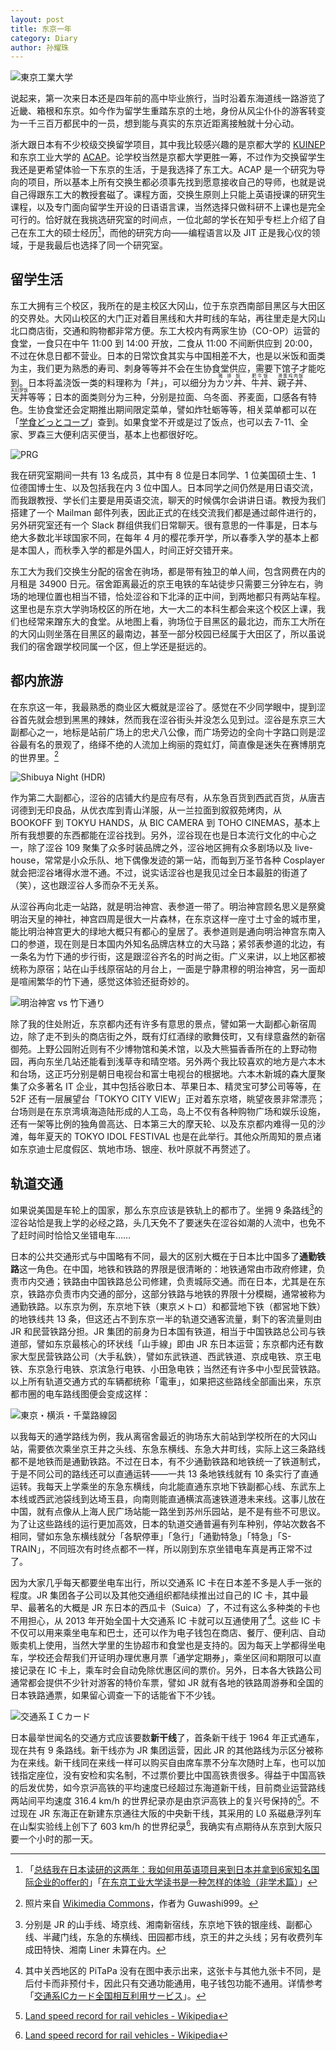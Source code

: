 ```yaml
---
layout: post
title: 东京一年
category: Diary
author: 孙耀珠
---
```


![東京工業大学](/images/tokyo-ichinen-00.jpg)

说起来，第一次来日本还是四年前的高中毕业旅行，当时沿着东海道线一路游览了近畿、箱根和东京。如今作为留学生重踏东京的土地，身份从风尘仆仆的游客转变为一千三百万都民中的一员，想到能与真实的东京近距离接触就十分心动。

<!--more-->

浙大跟日本有不少校级交换留学项目，其中我比较感兴趣的是京都大学的 [KUINEP](http://www.kyoto-u.ac.jp/ja/international/students1/admissions/kuinep.html) 和东京工业大学的 [ACAP](https://www.titech.ac.jp/graduate_school/international/exchange/acap.html)。论学校当然是京都大学更胜一筹，不过作为交换留学生我还是更希望体验一下东京的生活，于是我选择了东工大。ACAP 是一个研究为导向的项目，所以基本上所有交换生都必须事先找到愿意接收自己的导师，也就是说自己得跟东工大的教授套磁了。课程方面，交换生原则上只能上英语授课的研究生课程，以及专门面向留学生开设的日语语言课，当然选择只做科研不上课也是完全可行的。恰好就在我挑选研究室的时间点，一位北邮的学长在知乎专栏上介绍了自己在东工大的硕士经历[^zhihu]，而他的研究方向——编程语言以及 JIT 正是我心仪的领域，于是我最后也选择了同一个研究室。

[^zhihu]: 「[总结我在日本读研的这两年：我如何用英语项目来到日本并拿到6家知名国际企业的offer的](https://zhuanlan.zhihu.com/p/23034724)」「[在东京工业大学读书是一种怎样的体验（非学术篇）](https://zhuanlan.zhihu.com/p/24327825)」

## 留学生活

东工大拥有三个校区，我所在的是主校区大冈山，位于东京西南部目黑区与大田区的交界处。大冈山校区的大门正对着目黑线和大井町线的车站，再往里走是大冈山北口商店街，交通和购物都非常方便。东工大校内有两家生协（CO-OP）运营的食堂，一食只在中午 11:00 到 14:00 开放，二食从 11:00 不间断供应到 20:00，不过在休息日都不营业。日本的日常饮食其实与中国相差不大，也是以米饭和面类为主，我们更为熟悉的寿司、刺身等等并不会在生协食堂供应，需要下馆子才能吃到。日本将盖浇饭一类的料理称为「丼」，可以细分为<ruby>カツ丼<rp>（</rp><rt>猪排饭</rt><rp>）</rp></ruby>、<ruby>牛丼<rp>（</rp><rt>肥牛饭</rt><rp>）</rp></ruby>、<ruby>親子丼<rp>（</rp><rt>滑蛋鸡肉饭</rt><rp>）</rp></ruby>、<ruby>天丼<rp>（</rp><rt>天妇罗饭</rt><rp>）</rp></ruby>等等；日本的面类则分为三种，分别是拉面、乌冬面、荞麦面，口感各有特色。生协食堂还会定期推出期间限定菜单，譬如炸牡蛎等等，相关菜单都可以在「[学食どっとコープ](http://gakushoku.coop)」查到。如果食堂不开或是过了饭点，也可以去 7-11、全家、罗森三大便利店买便当，基本上也都很好吃。

![PRG](/images/tokyo-ichinen-01.jpg)

我在研究室期间一共有 13 名成员，其中有 8 位是日本同学、1 位美国硕士生、1 位德国博士生、以及包括我在内 3 位中国人。日本同学之间仍然是用日语交流，而我跟教授、学长们主要是用英语交流，聊天的时候偶尔会讲讲日语。教授为我们搭建了一个 Mailman 邮件列表，因此正式的在线交流我们都是通过邮件进行的，另外研究室还有一个 Slack 群组供我们日常聊天。很有意思的一件事是，日本与绝大多数北半球国家不同，在每年 4 月的樱花季开学，所以春季入学的基本上都是本国人，而秋季入学的都是外国人，时间正好交错开来。

东工大为我们交换生分配的宿舍在驹场，都是带有独卫的单人间，包含网费在内的月租是 34900 日元。宿舍距离最近的京王电铁的车站徒步只需要三分钟左右，驹场的地理位置也相当不错，恰处涩谷和下北泽的正中间，到两地都只有两站车程。这里也是东京大学驹场校区的所在地，大一大二的本科生都会来这个校区上课，我们也经常来蹭东大的食堂。从地图上看，驹场位于目黑区的最北边，而东工大所在的大冈山则坐落在目黑区的最南边，甚至一部分校园已经属于大田区了，所以虽说我们的宿舍跟学校同属一个区，但上学还是挺远的。

## 都内旅游

在东京这一年，我最熟悉的商业区大概就是涩谷了。感觉在不少同学眼中，提到涩谷首先就会想到黑黑的辣妹，然而我在涩谷街头并没怎么见到过。涩谷是东京三大副都心之一，地标是站前广场上的忠犬八公像，而广场旁边的全向十字路口则是涩谷最有名的景观了，络绎不绝的人流加上绚丽的霓虹灯，简直像是迷失在赛博朋克的世界里。[^guwashi]

[^guwashi]: 照片来自 [Wikimedia Commons](https://commons.wikimedia.org/wiki/File:Shibuya_Night_(HDR).jpg)，作者为 Guwashi999。

![Shibuya Night (HDR)](/images/tokyo-ichinen-02.jpg)

作为第二大副都心，涩谷的店铺大约是应有尽有，从东急百货到西武百货，从唐吉诃德到无印良品，从优衣库到青山洋服，从一兰拉面到叙叙苑烤肉，从 BOOKOFF 到 TOKYU HANDS，从 BIC CAMERA 到 TOHO CINEMAS，基本上所有我想要的东西都能在涩谷找到。另外，涩谷现在也是日本流行文化的中心之一，除了涩谷 109 聚集了众多时装品牌之外，涩谷地区拥有众多剧场以及 live-house，常常是小众乐队、地下偶像发迹的第一站，而每到万圣节各种 Cosplayer 就会把涩谷堵得水泄不通。不过，说实话涩谷也是我见过全日本最脏的街道了（笑），这也跟涩谷人多而杂不无关系。

从涩谷再向北走一站路，就是明治神宫、表参道一带了。明治神宫顾名思义是祭奠明治天皇的神社，神宫四周是很大一片森林，在东京这样一座寸土寸金的城市里，能比明治神宫更大的绿地大概只有都心的皇居了。表参道则是通向明治神宫东南入口的参道，现在则是日本国内外知名品牌店林立的大马路；紧邻表参道的北边，有一条名为竹下通的步行街，这是跟涩谷齐名的时尚之街。广义来讲，以上地区都被统称为原宿；站在山手线原宿站的月台上，一面是宁静肃穆的明治神宫，另一面却是喧闹繁华的竹下通，感觉这体验还挺奇妙的。

![明治神宮 vs 竹下通り](/images/tokyo-ichinen-03.jpg)

除了我的住处附近，东京都内还有许多有意思的景点，譬如第一大副都心新宿周边，除了走不到头的商店街之外，既有灯红酒绿的歌舞伎町，又有绿意盎然的新宿御苑。上野公园附近则有不少博物馆和美术馆，以及大熊猫香香所在的上野动物园，再向东坐几站还能看到浅草寺和晴空塔。另外两个我比较喜欢的地方是六本木和台场，这正巧分别是朝日电视台和富士电视台的根据地。六本木新城的森大厦聚集了众多著名 IT 企业，其中包括谷歌日本、苹果日本、精灵宝可梦公司等等，在 52F 还有一层展望台「TOKYO CITY VIEW」正对着东京塔，眺望夜景非常漂亮；台场则是在东京湾填海造陆形成的人工岛，岛上不仅有各种购物广场和娱乐设施，还有一架等比例的独角兽高达、日本第三大的摩天轮、以及东京都内难得一见的沙滩，每年夏天的 TOKYO IDOL FESTIVAL 也是在此举行。其他众所周知的景点诸如东京迪士尼度假区、筑地市场、银座、秋叶原就不再赘述了。

## 轨道交通

如果说美国是车轮上的国家，那么东京应该是铁轨上的都市了。坐拥 9 条路线[^shibuya]的涩谷站恰是我上学的必经之路，头几天免不了要迷失在涩谷如潮的人流中，也免不了赶时间时恰恰又坐错电车……

[^shibuya]: 分别是 JR 的山手线、埼京线、湘南新宿线，东京地下铁的银座线、副都心线、半藏门线，东急的东横线、田园都市线，京王的井之头线；另有收费列车成田特快、湘南 Liner 未算在内。

日本的公共交通形式与中国略有不同，最大的区别大概在于日本比中国多了**通勤铁路**这一角色。在中国，地铁和铁路的界限是很清晰的：地铁通常由市政府修建，负责市内交通；铁路由中国铁路总公司修建，负责城际交通。而在日本，尤其是在东京，铁路亦负责市内交通的部分，这部分铁路与地铁的界限十分模糊，通常被称为通勤铁路。以东京为例，东京地下铁（東京メトロ）和都营地下铁（都営地下鉄）的地铁线共 13 条，但这还占不到东京一半的轨道交通客流量，剩下的客流量则由 JR 和民营铁路分担。JR 集团的前身为日本国有铁道，相当于中国铁路总公司与铁道部，譬如东京最核心的环状线「山手線」即由 JR 东日本运营；东京都内还有数家大型民营铁路公司（大手私鉄），譬如东武铁道、西武铁道、京成电铁、京王电铁、东京急行电铁、京滨急行电铁、小田急电铁；当然还有许多中小型民营铁路。以上所有轨道交通方式的车辆都统称「電車」，如果把这些路线全部画出来，东京都市圈的电车路线图便会变成这样：

![東京・横浜・千葉路線図](/images/tokyo-ichinen-04.jpg)

以我每天的通学路线为例，我从离宿舍最近的驹场东大前站到学校所在的大冈山站，需要依次乘坐京王井之头线、东急东横线、东急大井町线，实际上这三条路线都不是地铁而是通勤铁路。不过在日本，有不少通勤铁路和地铁统一了铁道制式，于是不同公司的路线还可以直通运转——一共 13 条地铁线就有 10 条实行了直通运转。我每天上学乘坐的东急东横线，向北能直通东京地下铁副都心线、东武东上本线或西武池袋线到达埼玉县，向南则能直通横滨高速铁道港未来线。这事儿放在中国，就有点像从上海人民广场站能一路坐到苏州乐园站，是不是有些不可思议。为了让这些路线的运行更加高效，日本的轨道交通普遍有列车种别，停站次数各不相同，譬如东急东横线就分「各駅停車」「急行」「通勤特急」「特急」「S-TRAIN」，不同班次有时终点都不一样，所以刚到东京坐错电车真是再正常不过了。

因为大家几乎每天都要坐电车出行，所以交通系 IC 卡在日本差不多是人手一张的程度。JR 集团各子公司以及其他交通组织都陆续推出过自己的 IC 卡，其中最早、最著名的大概是 JR 东日本的西瓜卡（Suica）了，不过有这么多种类的卡也不用担心，从 2013 年开始全国十大交通系 IC 卡就可以互通使用了[^pitapa]。这些 IC 卡不仅可以用来乘坐电车和巴士，还可以作为电子钱包在商店、餐厅、便利店、自动贩卖机上使用，当然大学里的生协超市和食堂也是支持的。因为每天上学都得坐电车，学校还会帮我们开证明办理优惠月票「通学定期券」，乘坐区间和期限可以直接记录在 IC 卡上，乘车时会自动免除优惠区间的票价。另外，日本各大铁路公司通常都会提供不少针对游客的特价车票，譬如 JR 就有各地的铁路周游券和全国的日本铁路通票，如果留心调查一下的话能省下不少钱。

![交通系ＩＣカード](/images/tokyo-ichinen-05.jpg)

[^pitapa]: 其中关西地区的 PiTaPa 没有在图中表示出来，这张卡与其他九张卡不同，是后付卡而非预付卡，因此只有交通功能通用，电子钱包功能不通用。详情参考「[交通系ICカード全国相互利用サービス](https://ja.wikipedia.org/wiki/交通系ICカード全国相互利用サービス)」。

日本最举世闻名的交通方式应该要数**新干线**了，首条新干线于 1964 年正式通车，现在共有 9 条路线。新干线亦为 JR 集团运营，因此 JR 的其他路线为示区分被称为在来线。新干线同在来线一样可以购买自由席车票不分车次随时上车，也可以加钱指定座位，没有安检和实名制，不过票价要比中国高铁贵很多。得益于中国高铁的后发优势，如今京沪高铁的平均速度已经超过东海道新干线，目前商业运营路线两站间平均速度 316.4 km/h 的世界纪录亦是由京沪高铁上的复兴号保持的[^speed]。不过现在 JR 东海正在新建东京通往大阪的中央新干线，其采用的 L0 系磁悬浮列车在山梨实验线上创下了 603 km/h 的世界纪录[^speed]，我确实有点期待从东京到大阪只要一个小时的那一天。

[^speed]: [Land speed record for rail vehicles - Wikipedia](https://en.wikipedia.org/wiki/Land_speed_record_for_rail_vehicles)

